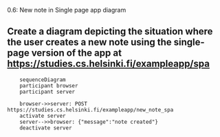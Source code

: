 0.6: New note in Single page app diagram
## Create a diagram depicting the situation where the user creates a new note using the single-page version of the app at https://studies.cs.helsinki.fi/exampleapp/spa

```mermaid
    sequenceDiagram
    participant browser
    participant server
   
    browser->>server: POST https://studies.cs.helsinki.fi/exampleapp/new_note_spa
    activate server
    server-->>browser: {"message":"note created"}
    deactivate server

```
